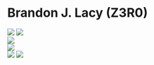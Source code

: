 # Brandon J. Lacy (Z3R0)
![](https://img.shields.io/badge/Language-Python-brightgreen)
![](https://img.shields.io/badge/Web%20Framework-Django-brightgreen)
<br>
![](https://img.shields.io/badge/Certification-PCEP-blue)
<br>
![](https://img.shields.io/badge/Certification-Scientific%20Computing%20with%20Python-yellow)
<br>
![](https://img.shields.io/badge/University-Sacred%20Heart%20University-red)
![](https://img.shields.io/badge/Degree-BS%20Computer%20Science%20&%20Cybersecurity-red)
<br>
